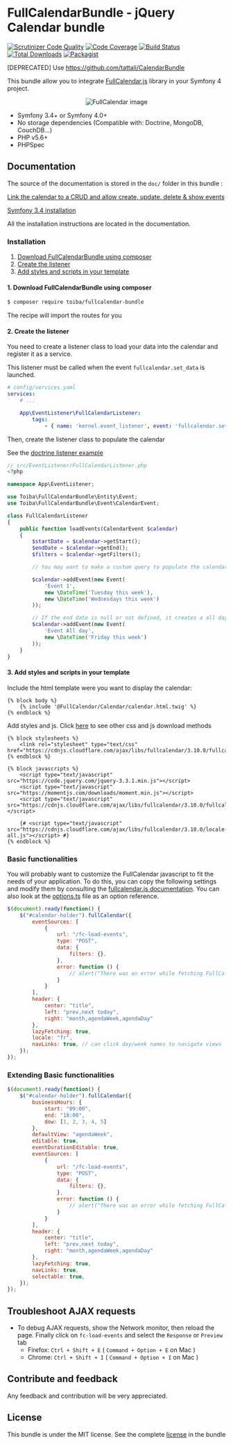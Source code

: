 FullCalendarBundle - jQuery Calendar bundle
===========================================

[![Scrutinizer Code Quality](https://scrutinizer-ci.com/g/toiba/FullCalendarBundle/badges/quality-score.png?b=master)](https://scrutinizer-ci.com/g/toiba/FullCalendarBundle/?branch=master)
[![Code Coverage](https://scrutinizer-ci.com/g/toiba/FullCalendarBundle/badges/coverage.png?b=master)](https://scrutinizer-ci.com/g/toiba/FullCalendarBundle/?branch=master)
[![Build Status](https://scrutinizer-ci.com/g/toiba/FullCalendarBundle/badges/build.png?b=master)](https://scrutinizer-ci.com/g/toiba/FullCalendarBundle/build-status/master)
[![Total Downloads](https://poser.pugx.org/toiba/fullcalendar-bundle/downloads)](https://packagist.org/packages/toiba/fullcalendar-bundle)
[![Packagist](https://poser.pugx.org/toiba/fullcalendar-bundle/version)](https://packagist.org/packages/toiba/fullcalendar-bundle)

[DEPRECATED] Use https://github.com/tattali/CalendarBundle

This bundle allow you to integrate [FullCalendar.js](http://fullcalendar.io/) library in your Symfony 4 project.

<p align="center">
  <img src="https://user-images.githubusercontent.com/10502887/43464490-8499d962-94db-11e8-8455-f688c2e7ad1d.png" alt="FullCalendar image">
</div>

* Symfony 3.4+ or Symfony 4.0+
* No storage dependencies (Compatible with: Doctrine, MongoDB, CouchDB...)
* PHP v5.6+
* PHPSpec

Documentation
-------------

The source of the documentation is stored in the `doc/` folder in this bundle :

[Link the calendar to a CRUD and allow create, update, delete & show events](doc/doctrine-crud.md)

[Symfony 3.4 installation](doc/sf3-4.md)

All the installation instructions are located in the documentation.

### Installation

1. [Download FullCalendarBundle using composer](#1-download-fullcalendarbundle-using-composer)
2. [Create the listener](#2-create-the-listener)
3. [Add styles and scripts in your template](#3-add-styles-and-scripts-in-your-template)

#### 1. Download FullCalendarBundle using composer

```sh
$ composer require toiba/fullcalendar-bundle
```
The recipe will import the routes for you

#### 2. Create the listener
You need to create a listener class to load your data into the calendar and register it as a service.

This listener must be called when the event `fullcalendar.set_data` is launched.
```yaml
# config/services.yaml
services:
    # ...

    App\EventListener\FullCalendarListener:
        tags:
            - { name: 'kernel.event_listener', event: 'fullcalendar.set_data', method: loadEvents }
```

Then, create the listener class to populate the calendar

See the [doctrine listener example](doc/doctrine-crud.md#4-use-an-event-listener-to-connect-all-of-this-together)

```php
// src/EventListener/FullCalendarListener.php
<?php

namespace App\EventListener;

use Toiba\FullCalendarBundle\Entity\Event;
use Toiba\FullCalendarBundle\Event\CalendarEvent;

class FullCalendarListener
{
    public function loadEvents(CalendarEvent $calendar)
    {
        $startDate = $calendar->getStart();
        $endDate = $calendar->getEnd();
        $filters = $calendar->getFilters();

        // You may want to make a custom query to populate the calendar

        $calendar->addEvent(new Event(
            'Event 1',
            new \DateTime('Tuesday this week'),
            new \DateTime('Wednesdays this week')
        ));

        // If the end date is null or not defined, it creates a all day event
        $calendar->addEvent(new Event(
            'Event All day',
            new \DateTime('Friday this week')
        ));
    }
}
```

#### 3. Add styles and scripts in your template

Include the html template were you want to display the calendar:

```twig
{% block body %}
    {% include '@FullCalendar/Calendar/calendar.html.twig' %}
{% endblock %}
```

Add styles and js. Click [here](https://fullcalendar.io/download) to see other css and js download methods

```twig
{% block stylesheets %}
    <link rel="stylesheet" type="text/css" href="https://cdnjs.cloudflare.com/ajax/libs/fullcalendar/3.10.0/fullcalendar.min.css">
{% endblock %}

{% block javascripts %}
    <script type="text/javascript" src="https://code.jquery.com/jquery-3.3.1.min.js"></script>
    <script type="text/javascript" src="https://momentjs.com/downloads/moment.min.js"></script>
    <script type="text/javascript" src="https://cdnjs.cloudflare.com/ajax/libs/fullcalendar/3.10.0/fullcalendar.min.js"></script>

    {# <script type="text/javascript" src="https://cdnjs.cloudflare.com/ajax/libs/fullcalendar/3.10.0/locale-all.js"></script> #}
{% endblock %}
```

### Basic functionalities

You will probably want to customize the FullCalendar javascript to fit the needs of your application.
To do this, you can copy the following settings and modify them by consulting the [fullcalendar.js documentation](https://fullcalendar.io/docs). You can also look at the [options.ts](https://github.com/fullcalendar/fullcalendar/blob/master/src/core/options.ts) file as an option reference.
```js
$(document).ready(function() {
    $("#calendar-holder").fullCalendar({
        eventSources: [
            {
                url: "/fc-load-events",
                type: "POST",
                data: {
                    filters: {},
                },
                error: function () {
                    // alert("There was an error while fetching FullCalendar!");
                }
            }
        ],
        header: {
            center: "title",
            left: "prev,next today",
            right: "month,agendaWeek,agendaDay"
        },
        lazyFetching: true,
        locale: "fr",
        navLinks: true, // can click day/week names to navigate views
    });
});
```

### Extending Basic functionalities

```js
$(document).ready(function() {
    $("#calendar-holder").fullCalendar({
        businessHours: {
            start: "09:00",
            end: "18:00",
            dow: [1, 2, 3, 4, 5]
        },
        defaultView: "agendaWeek",
        editable: true,
        eventDurationEditable: true,
        eventSources: [
            {
                url: "/fc-load-events",
                type: "POST",
                data: {
                    filters: {},
                },
                error: function () {
                    // alert("There was an error while fetching FullCalendar!");
                }
            }
        ],
        header: {
            center: "title",
            left: "prev,next today",
            right: "month,agendaWeek,agendaDay"
        },
        lazyFetching: true,
        navLinks: true,
        selectable: true,
    });
});
```

## Troubleshoot AJAX requests

* To debug AJAX requests, show the Network monitor, then reload the page. Finally click on `fc-load-events` and select the `Response` or `Preview` tab
    - Firefox: `Ctrl + Shift + E` ( `Command + Option + E` on Mac )
    - Chrome: `Ctrl + Shift + I` ( `Command + Option + I` on Mac )

Contribute and feedback
-----------------------

Any feedback and contribution will be very appreciated.

License
-------

This bundle is under the MIT license. See the complete [license](LICENSE) in the bundle
